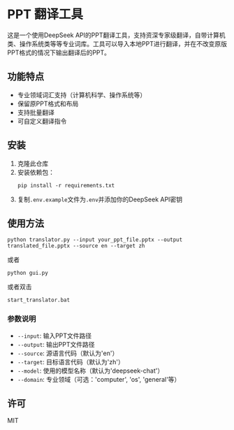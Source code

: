 # PPT 翻译工具

这是一个使用DeepSeek API的PPT翻译工具，支持资深专家级翻译，自带计算机类、操作系统类等等专业词库。工具可以导入本地PPT进行翻译，并在不改变原版PPT格式的情况下输出翻译后的PPT。

## 功能特点

- 专业领域词汇支持（计算机科学、操作系统等）
- 保留原PPT格式和布局
- 支持批量翻译
- 可自定义翻译指令

## 安装

1. 克隆此仓库
2. 安装依赖包：
   ```
   pip install -r requirements.txt
   ```
3. 复制`.env.example`文件为`.env`并添加你的DeepSeek API密钥

## 使用方法

```
python translator.py --input your_ppt_file.pptx --output translated_file.pptx --source en --target zh
```

或者

```
python gui.py
```

或者双击

```
start_translator.bat
```

### 参数说明

- `--input`: 输入PPT文件路径
- `--output`: 输出PPT文件路径
- `--source`: 源语言代码（默认为'en'）
- `--target`: 目标语言代码（默认为'zh'）
- `--model`: 使用的模型名称（默认为'deepseek-chat'）
- `--domain`: 专业领域（可选：'computer', 'os', 'general'等）

## 许可

MIT 
